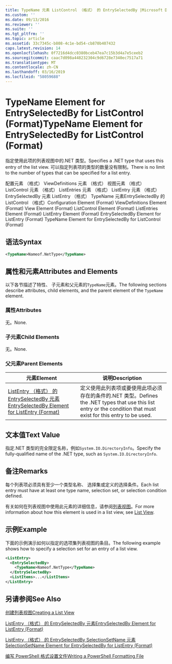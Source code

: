 ```yaml
---
title: TypeName 元素 ListControl （格式） 的 EntrySelectedBy |Microsoft Docs
ms.custom: ''
ms.date: 09/13/2016
ms.reviewer: ''
ms.suite: ''
ms.tgt_pltfrm: ''
ms.topic: article
ms.assetid: 33c7345c-b808-4c1e-bd54-cb870b407432
caps.latest.revision: 14
ms.openlocfilehash: 0f7216d4dcc0380bceb47ea7c15b3d4a7e5ceeb2
ms.sourcegitcommit: caac7d098a448232304c9d6728e7340ec7517a71
ms.translationtype: MT
ms.contentlocale: zh-CN
ms.lasthandoff: 03/16/2019
ms.locfileid: "58059688"
---
```

# <a name="typename-element-for-entryselectedby-for-listcontrol-format"></a><span data-ttu-id="451ef-102">TypeName Element for EntrySelectedBy for ListControl (Format)</span><span class="sxs-lookup"><span data-stu-id="451ef-102">TypeName Element for EntrySelectedBy for ListControl (Format)</span></span>

<span data-ttu-id="451ef-103">指定使用此项的列表视图中的.NET 类型。</span><span class="sxs-lookup"><span data-stu-id="451ef-103">Specifies a .NET type that uses this entry of the list view.</span></span> <span data-ttu-id="451ef-104">可以指定列表项的类型的数量没有限制。</span><span class="sxs-lookup"><span data-stu-id="451ef-104">There is no limit to the number of types that can be specified for a list entry.</span></span>

<span data-ttu-id="451ef-105">配置元素 （格式） ViewDefinitions 元素 （格式） 视图元素 （格式） ListControl 元素 （格式） ListEntries 元素 （格式） ListEntry 元素 （格式） EntrySelectedBy 元素 ListEntry （格式） TypeName 元素EntrySelectedBy 的 ListControl （格式）</span><span class="sxs-lookup"><span data-stu-id="451ef-105">Configuration Element (Format) ViewDefinitions Element (Format) View Element (Format) ListControl Element (Format) ListEntries Element (Format) ListEntry Element (Format) EntrySelectedBy Element for ListEntry (Format) TypeName Element for EntrySelectedBy for ListControl (Format)</span></span>

## <a name="syntax"></a><span data-ttu-id="451ef-106">语法</span><span class="sxs-lookup"><span data-stu-id="451ef-106">Syntax</span></span>

```xml
<TypeName>Nameof.NetType</TypeName>
```

## <a name="attributes-and-elements"></a><span data-ttu-id="451ef-107">属性和元素</span><span class="sxs-lookup"><span data-stu-id="451ef-107">Attributes and Elements</span></span>

<span data-ttu-id="451ef-108">以下各节描述了特性、 子元素和父元素的`TypeName`元素。</span><span class="sxs-lookup"><span data-stu-id="451ef-108">The following sections describe attributes, child elements, and the parent element of the `TypeName` element.</span></span>

### <a name="attributes"></a><span data-ttu-id="451ef-109">属性</span><span class="sxs-lookup"><span data-stu-id="451ef-109">Attributes</span></span>

<span data-ttu-id="451ef-110">无。</span><span class="sxs-lookup"><span data-stu-id="451ef-110">None.</span></span>

### <a name="child-elements"></a><span data-ttu-id="451ef-111">子元素</span><span class="sxs-lookup"><span data-stu-id="451ef-111">Child Elements</span></span>

<span data-ttu-id="451ef-112">无。</span><span class="sxs-lookup"><span data-stu-id="451ef-112">None.</span></span>

### <a name="parent-elements"></a><span data-ttu-id="451ef-113">父元素</span><span class="sxs-lookup"><span data-stu-id="451ef-113">Parent Elements</span></span>

|<span data-ttu-id="451ef-114">元素</span><span class="sxs-lookup"><span data-stu-id="451ef-114">Element</span></span>|<span data-ttu-id="451ef-115">说明</span><span class="sxs-lookup"><span data-stu-id="451ef-115">Description</span></span>|
|-------------|-----------------|
|[<span data-ttu-id="451ef-116">ListEntry （格式） 的 EntrySelectedBy 元素</span><span class="sxs-lookup"><span data-stu-id="451ef-116">EntrySelectedBy Element for ListEntry (Format)</span></span>](./entryselectedby-element-for-listentry-for-listcontrol-format.md)|<span data-ttu-id="451ef-117">定义使用此列表项或要使用此项必须存在的条件的.NET 类型。</span><span class="sxs-lookup"><span data-stu-id="451ef-117">Defines the .NET types that use this list entry or the condition that must exist for this entry to be used.</span></span>|

## <a name="text-value"></a><span data-ttu-id="451ef-118">文本值</span><span class="sxs-lookup"><span data-stu-id="451ef-118">Text Value</span></span>

<span data-ttu-id="451ef-119">指定.NET 类型的完全限定名称，例如`System.IO.DirectoryInfo`。</span><span class="sxs-lookup"><span data-stu-id="451ef-119">Specify the fully-qualified name of the .NET type, such as `System.IO.DirectoryInfo`.</span></span>

## <a name="remarks"></a><span data-ttu-id="451ef-120">备注</span><span class="sxs-lookup"><span data-stu-id="451ef-120">Remarks</span></span>

<span data-ttu-id="451ef-121">每个列表项必须具有至少一个类型名称、 选择集或定义的选择条件。</span><span class="sxs-lookup"><span data-stu-id="451ef-121">Each list entry must have at least one type name, selection set, or selection condition defined.</span></span>

<span data-ttu-id="451ef-122">有关如何在列表视图中使用此元素的详细信息，请参阅[列表视图](./creating-a-list-view.md)。</span><span class="sxs-lookup"><span data-stu-id="451ef-122">For more information about how this element is used in a list view, see [List View](./creating-a-list-view.md).</span></span>

## <a name="example"></a><span data-ttu-id="451ef-123">示例</span><span class="sxs-lookup"><span data-stu-id="451ef-123">Example</span></span>

<span data-ttu-id="451ef-124">下面的示例演示如何以指定的选项集列表视图的条目。</span><span class="sxs-lookup"><span data-stu-id="451ef-124">The following example shows how to specify a selection set for an entry of a list view.</span></span>

```xml
<ListEntry>
  <EntrySelectedBy>
    <TypeName>Nameof.NetType</TypeName>
  </EntrySelectedBy>
  <ListItems>...</ListItems>
</ListEntry>
```

## <a name="see-also"></a><span data-ttu-id="451ef-125">另请参阅</span><span class="sxs-lookup"><span data-stu-id="451ef-125">See Also</span></span>

[<span data-ttu-id="451ef-126">创建列表视图</span><span class="sxs-lookup"><span data-stu-id="451ef-126">Creating a List View</span></span>](./creating-a-list-view.md)

[<span data-ttu-id="451ef-127">ListEntry （格式） 的 EntrySelectedBy 元素</span><span class="sxs-lookup"><span data-stu-id="451ef-127">EntrySelectedBy Element for ListEntry (Format)</span></span>](./entryselectedby-element-for-listentry-for-listcontrol-format.md)

[<span data-ttu-id="451ef-128">ListEntry （格式） 的 EntrySelectedBy SelectionSetName 元素</span><span class="sxs-lookup"><span data-stu-id="451ef-128">SelectionSetName Element for EntrySelectedBy for ListEntry (Format)</span></span>](./selectionsetname-element-for-entryselectedby-for-listcontrol-format.md)

[<span data-ttu-id="451ef-129">编写 PowerShell 格式设置文件</span><span class="sxs-lookup"><span data-stu-id="451ef-129">Writing a PowerShell Formatting File</span></span>](./writing-a-powershell-formatting-file.md)
